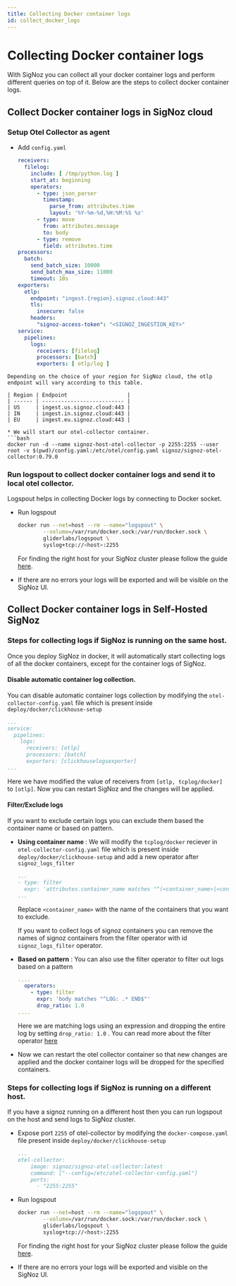 ```yaml
---
title: Collecting Docker container logs
id: collect_docker_logs
---
```


# Collecting Docker container logs

With SigNoz you can collect all your docker container logs and perform different queries on top of it.
Below are the steps to collect docker container logs.


## Collect Docker container logs in SigNoz cloud

### Setup Otel Collector as agent

  * Add  `config.yaml`
    ```yaml {22-26}
    receivers:
      filelog:
        include: [ /tmp/python.log ]
        start_at: beginning
        operators:
          - type: json_parser
            timestamp:
              parse_from: attributes.time
              layout: '%Y-%m-%d,%H:%M:%S %z'
          - type: move
            from: attributes.message
            to: body
          - type: remove
            field: attributes.time
    processors:
      batch:
        send_batch_size: 10000
        send_batch_max_size: 11000
        timeout: 10s
    exporters:
      otlp:
        endpoint: "ingest.{region}.signoz.cloud:443"
        tls:
          insecure: false
        headers:
          "signoz-access-token": "<SIGNOZ_INGESTION_KEY>"
    service:
      pipelines:
        logs:
          receivers: [filelog]
          processors: [batch]
          exporters: [ otlp/log ]

  ```
  Depending on the choice of your region for SigNoz cloud, the otlp endpoint will vary according to this table.

  | Region | Endpoint                   |
  | ------ | -------------------------- |
  | US     | ingest.us.signoz.cloud:443 |
  | IN     | ingest.in.signoz.cloud:443 |
  | EU     | ingest.eu.signoz.cloud:443 |
  
* We will start our otel-collector container.
  ```bash
  docker run -d --name signoz-host-otel-collector -p 2255:2255 --user root -v $(pwd)/config.yaml:/etc/otel/config.yaml signoz/signoz-otel-collector:0.79.0
  ```

### Run logspout to collect docker container logs and send it to local otel collector.

Logspout helps in collecting Docker logs by connecting to Docker socket.

* Run logspout 
  ```bash
  docker run --net=host --rm --name="logspout" \
          --volume=/var/run/docker.sock:/var/run/docker.sock \
          gliderlabs/logspout \
          syslog+tcp://<host>:2255
  ```

  For finding the right host for your SigNoz cluster please follow the guide [here](../install/troubleshooting.md#signoz-otel-collector-address-grid).  

* If there are no errors your logs will be exported and will be visible on the SigNoz UI.
  


## Collect Docker container logs in Self-Hosted SigNoz

###  Steps for collecting logs if SigNoz is running on the same host.
Once you deploy SigNoz in docker, it will automatically start collecting logs of all the docker containers, except for the container logs of SigNoz. 

#### Disable automatic container log collection.
You can disable automatic container logs collection by modifying the `otel-collector-config.yaml` file which is present inside `deploy/docker/clickhouse-setup`

  ```yaml {5}
  ...
  service:
    pipelines:
      logs:
        receivers: [otlp]
        processors: [batch]
        exporters: [clickhouselogsexporter]
  ...
  ```
  Here we have modified the value of receivers from `[otlp, tcplog/docker]` to `[otlp]`.
  Now you can restart SigNoz and the changes will be applied.

#### Filter/Exclude logs
If you want to exclude certain logs you can exclude them based the container name or based on pattern.

* **Using container name** : We will modify the `tcplog/docker` reciever in `otel-collector-config.yaml` file which is present inside `deploy/docker/clickhouse-setup` and add a new operator after `signoz_logs_filter`
  ```yaml {2}
  ...
  - type: filter
    expr: 'attributes.container_name matches "^(<container_name>|<container_name>)'
  ...
  ```
  Replace `<container_name>` with the name of the containers that you want to exclude.

  If you want to collect logs of signoz containers you can remove the names of signoz containers from the filter operator with id `signoz_logs_filter` operator.

* **Based on pattern** : You can also use the filter operator to filter out logs based on a pattern
  ```yaml {3-6}
  ....
    operators:
      - type: filter
        expr: 'body matches "^LOG: .* END$"'
        drop_ratio: 1.0
  ....
  ```
  Here we are matching logs using an expression and dropping the entire log by setting `drop_ratio: 1.0` . You can read more about the filter operator [here](https://github.com/open-telemetry/opentelemetry-collector-contrib/blob/main/pkg/stanza/docs/operators/filter.md)

* Now we can restart the otel collector container so that new changes are applied and the docker container logs will be dropped for the specified containers.

### Steps for collecting logs if SigNoz is running on a different host.

If you have a signoz running on a different host then you can run logspout on the host and send logs to SigNoz cluster.

* Expose port `2255` of otel-collector by modifying the `docker-compose.yaml` file present inside `deploy/docker/clickhouse-setup`
  ```yaml {6}
  ...
  otel-collector:
      image: signoz/signoz-otel-collector:latest
      command: ["--config=/etc/otel-collector-config.yaml"]
      ports:
        - "2255:2255"
  ```

* Run logspout 
  ```bash
  docker run --net=host --rm --name="logspout" \
          --volume=/var/run/docker.sock:/var/run/docker.sock \
          gliderlabs/logspout \
          syslog+tcp://<host>:2255

  ```

  For finding the right host for your SigNoz cluster please follow the guide [here](../install/troubleshooting.md#signoz-otel-collector-address-grid).  

* If there are no errors your logs will be exported and visible on the SigNoz UI. 